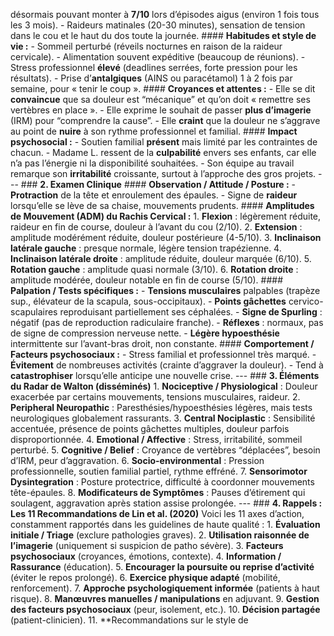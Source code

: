 désormais pouvant monter à **7/10** lors d’épisodes aigus (environ 1 fois tous les 3 mois). - Raideurs matinales (20-30 minutes), sensation de tension dans le cou et le haut du dos toute la journée. #### **Habitudes et style de vie :** - Sommeil perturbé (réveils nocturnes en raison de la raideur cervicale). - Alimentation souvent expéditive (beaucoup de réunions). - Stress professionnel **élevé** (deadlines serrées, forte pression pour les résultats). - Prise d’**antalgiques** (AINS ou paracétamol) 1 à 2 fois par semaine, pour « tenir le coup ». #### **Croyances et attentes :** - Elle se dit **convaincue** que sa douleur est “mécanique” et qu’on doit « remettre ses vertèbres en place ». - Elle exprime le souhait de passer **plus d’imagerie** (IRM) pour “comprendre la cause”. - Elle **craint** que la douleur ne s’aggrave au point de **nuire** à son rythme professionnel et familial. #### **Impact psychosocial :** - Soutien familial **présent** mais limité par les contraintes de chacun. - Madame L. ressent de la **culpabilité** envers ses enfants, car elle n’a pas l’énergie ni la disponibilité souhaitées. - Son équipe au travail remarque son **irritabilité** croissante, surtout à l’approche des gros projets. --- ### **2. Examen Clinique** #### **Observation / Attitude / Posture :** - **Protraction** de la tête et enroulement des épaules. - Signe de **raideur** lorsqu’elle se lève de sa chaise, mouvements prudents. #### **Amplitudes de Mouvement (ADM) du Rachis Cervical :** 1. **Flexion** : légèrement réduite, raideur en fin de course, douleur à l’avant du cou (2/10). 2. **Extension** : amplitude modérément réduite, douleur postérieure (4-5/10). 3. **Inclinaison latérale gauche** : presque normale, légère tension trapézienne. 4. **Inclinaison latérale droite** : amplitude réduite, douleur marquée (6/10). 5. **Rotation gauche** : amplitude quasi normale (3/10). 6. **Rotation droite** : amplitude modérée, douleur notable en fin de course (5/10). #### **Palpation / Tests spécifiques :** - **Tensions musculaires** palpables (trapèze sup., élévateur de la scapula, sous-occipitaux). - **Points gâchettes** cervico-scapulaires reproduisant partiellement ses céphalées. - **Signe de Spurling** : négatif (pas de reproduction radiculaire franche). - **Réflexes** : normaux, pas de signe de compression nerveuse nette. - **Légère hypoesthésie** intermittente sur l’avant-bras droit, non constante. #### **Comportement / Facteurs psychosociaux :** - Stress familial et professionnel très marqué. - **Évitement** de nombreuses activités (crainte d’aggraver la douleur). - Tend à **catastrophiser** lorsqu’elle anticipe une nouvelle crise. --- ### **3. Éléments du Radar de Walton (disséminés)** 1. **Nociceptive / Physiological** : Douleur exacerbée par certains mouvements, tensions musculaires, raideur. 2. **Peripheral Neuropathic** : Paresthésies/hypoesthésies légères, mais tests neurologiques globalement rassurants. 3. **Central Nociplastic** : Sensibilité accentuée, présence de points gâchettes multiples, douleur parfois disproportionnée. 4. **Emotional / Affective** : Stress, irritabilité, sommeil perturbé. 5. **Cognitive / Belief** : Croyance de vertèbres “déplacées”, besoin d’IRM, peur d’aggravation. 6. **Socio-environmental** : Pression professionnelle, soutien familial partiel, rythme effréné. 7. **Sensorimotor Dysintegration** : Posture protectrice, difficulté à coordonner mouvements tête-épaules. 8. **Modificateurs de Symptômes** : Pauses d’étirement qui soulagent, aggravation après station assise prolongée. --- ### **4. Rappels : Les 11 Recommandations de Lin et al. (2020)** Voici les 11 axes d’action, constamment rapportés dans les guidelines de haute qualité : 1. **Évaluation initiale / Triage** (exclure pathologies graves). 2. **Utilisation raisonnée de l’imagerie** (uniquement si suspicion de patho sévère). 3. **Facteurs psychosociaux** (croyances, émotions, contexte). 4. **Information / Rassurance** (éducation). 5. **Encourager la poursuite ou reprise d’activité** (éviter le repos prolongé). 6. **Exercice physique adapté** (mobilité, renforcement). 7. **Approche psychologiquement informée** (patients à haut risque). 8. **Manœuvres manuelles / manipulations** en adjuvant. 9. **Gestion des facteurs psychosociaux** (peur, isolement, etc.). 10. **Décision partagée** (patient-clinicien). 11. **Recommandations sur le style de